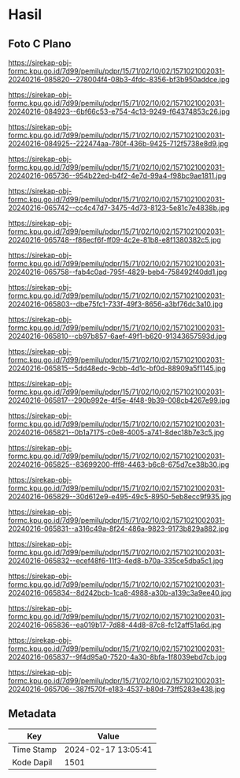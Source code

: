 # Hasil

## Foto C Plano

https://sirekap-obj-formc.kpu.go.id/7d99/pemilu/pdpr/15/71/02/10/02/1571021002031-20240216-085820--278004f4-08b3-4fdc-8356-bf3b950addce.jpg

https://sirekap-obj-formc.kpu.go.id/7d99/pemilu/pdpr/15/71/02/10/02/1571021002031-20240216-084923--6bf66c53-e754-4c13-9249-f64374853c26.jpg

https://sirekap-obj-formc.kpu.go.id/7d99/pemilu/pdpr/15/71/02/10/02/1571021002031-20240216-084925--222474aa-780f-436b-9425-712f5738e8d9.jpg

https://sirekap-obj-formc.kpu.go.id/7d99/pemilu/pdpr/15/71/02/10/02/1571021002031-20240216-065736--954b22ed-b4f2-4e7d-99a4-f98bc9ae1811.jpg

https://sirekap-obj-formc.kpu.go.id/7d99/pemilu/pdpr/15/71/02/10/02/1571021002031-20240216-065742--cc4c47d7-3475-4d73-8123-5e81c7e4838b.jpg

https://sirekap-obj-formc.kpu.go.id/7d99/pemilu/pdpr/15/71/02/10/02/1571021002031-20240216-065748--f86ecf6f-ff09-4c2e-81b8-e8f1380382c5.jpg

https://sirekap-obj-formc.kpu.go.id/7d99/pemilu/pdpr/15/71/02/10/02/1571021002031-20240216-065758--fab4c0ad-795f-4829-beb4-758492f40dd1.jpg

https://sirekap-obj-formc.kpu.go.id/7d99/pemilu/pdpr/15/71/02/10/02/1571021002031-20240216-065803--dbe75fc1-733f-49f3-8656-a3bf76dc3a10.jpg

https://sirekap-obj-formc.kpu.go.id/7d99/pemilu/pdpr/15/71/02/10/02/1571021002031-20240216-065810--cb97b857-6aef-49f1-b620-91343657593d.jpg

https://sirekap-obj-formc.kpu.go.id/7d99/pemilu/pdpr/15/71/02/10/02/1571021002031-20240216-065815--5dd48edc-9cbb-4d1c-bf0d-88909a5f1145.jpg

https://sirekap-obj-formc.kpu.go.id/7d99/pemilu/pdpr/15/71/02/10/02/1571021002031-20240216-065817--290b992e-4f5e-4f48-9b39-008cb4267e99.jpg

https://sirekap-obj-formc.kpu.go.id/7d99/pemilu/pdpr/15/71/02/10/02/1571021002031-20240216-065821--0b1a7175-c0e8-4005-a741-8dec18b7e3c5.jpg

https://sirekap-obj-formc.kpu.go.id/7d99/pemilu/pdpr/15/71/02/10/02/1571021002031-20240216-065825--83699200-fff8-4463-b6c8-675d7ce38b30.jpg

https://sirekap-obj-formc.kpu.go.id/7d99/pemilu/pdpr/15/71/02/10/02/1571021002031-20240216-065829--30d612e9-e495-49c5-8950-5eb8ecc9f935.jpg

https://sirekap-obj-formc.kpu.go.id/7d99/pemilu/pdpr/15/71/02/10/02/1571021002031-20240216-065831--a316c49a-8f24-486a-9823-9173b829a882.jpg

https://sirekap-obj-formc.kpu.go.id/7d99/pemilu/pdpr/15/71/02/10/02/1571021002031-20240216-065832--ecef48f6-11f3-4ed8-b70a-335ce5dba5c1.jpg

https://sirekap-obj-formc.kpu.go.id/7d99/pemilu/pdpr/15/71/02/10/02/1571021002031-20240216-065834--8d242bcb-1ca8-4988-a30b-a139c3a9ee40.jpg

https://sirekap-obj-formc.kpu.go.id/7d99/pemilu/pdpr/15/71/02/10/02/1571021002031-20240216-065836--ea019b17-7d88-44d8-87c8-fc12aff51a6d.jpg

https://sirekap-obj-formc.kpu.go.id/7d99/pemilu/pdpr/15/71/02/10/02/1571021002031-20240216-065837--9f4d95a0-7520-4a30-8bfa-1f8039ebd7cb.jpg

https://sirekap-obj-formc.kpu.go.id/7d99/pemilu/pdpr/15/71/02/10/02/1571021002031-20240216-065706--387f570f-e183-4537-b80d-73ff5283e438.jpg


## Metadata

| Key        | Value               |
| ---------- | ------------------- |
| Time Stamp | 2024-02-17 13:05:41 |
| Kode Dapil | 1501                |



